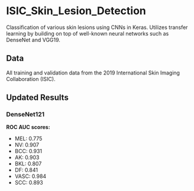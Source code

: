 # ISIC_Skin_Lesion_Detection
Classification of various skin lesions using CNNs in Keras. Utilizes transfer learning by building on top of well-known neural networks such as DenseNet and VGG19.

## Data
All training and validation data from the 2019 International Skin Imaging Collaboration (ISIC). 

## Updated Results
### DenseNet121
**ROC AUC scores:**
* MEL: 0.775
* NV: 0.907
* BCC: 0.931
* AK: 0.903
* BKL: 0.807
* DF: 0.841
* VASC: 0.984
* SCC: 0.893
